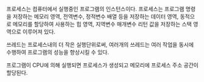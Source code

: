 프로세스는 컴퓨터에서 실행중인 프로그램의 인스턴스이다.
프로세스는 프로그램 명령을 저장하는 메모리 영역, 전역변수, 정적변수 배열 등을 저장하는 데이터 영역,
동적으로 메모리를 할당하여 사용하는 힙 영역, 지역변수 매개변수 리턴 값을 저장하는 스택 영역으로 이루어져 있다.

쓰레드는 프로세스내의 더 작은 실행단위로써, 여러개의 쓰레드는 여러 작업을 동시에 수행하여 프로그램의 성능을 향상시킬 수 있다.

프로그램이 CPU에 의해 실행되면 프로세스가 생성되고 메모리에 프로세스 주소 공간이 할당된다.

